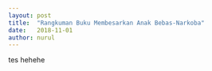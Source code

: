 ```yaml
---
layout: post
title:  "Rangkuman Buku Membesarkan Anak Bebas-Narkoba"
date:   2018-11-01
author: nurul
---
```


tes hehehe
